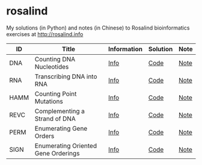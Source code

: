 # rosalind
My solutions (in Python) and notes (in Chinese) to Rosalind bioinformatics exercises at http://rosalind.info

| ID   | Title                               | Information                                  | Solution                    | Note                                                              |
| ---- | ----------------------------------- | -------------------------------------------- | --------------------------- | ----------------------------------------------------------------- |
| DNA  | Counting DNA Nucleotides            | [Info](https://rosalind.info/problems/dna/)  | [Code](./code/dna/dna.py)   | [Note](https://5uperb0y.com/counting-dna-nucleotides/)            |
| RNA  | Transcribing DNA into RNA           | [Info](https://rosalind.info/problems/rna/)  | [Code](./code/rna/rna.py)   | [Note](https://5uperb0y.com/transcribing-dna-into-rna/)           |
| HAMM | Counting Point Mutations            | [Info](https://rosalind.info/problems/hamm/) | [Code](./code/hamm/hamm.py) | [Note](https://5uperb0y.com/counting-point-mutations/)            |
| REVC | Complementing a Strand of DNA       | [Info](https://rosalind.info/problems/revc/) | [Code](./code/revc/revc.py) | [Note](https://5uperb0y.com/complementing-a-strand-of-dna/)       |
| PERM | Enumerating Gene Orders             | [Info](https://rosalind.info/problems/perm/) | [Code](./code/perm/perm.py) | [Note](https://5uperb0y.com/enumerating-gene-orders/)             |
| SIGN | Enumerating Oriented Gene Orderings | [Info](https://rosalind.info/problems/sign/) | [Code](./code/sign/sign.py) | [Note](https://5uperb0y.com/enumerating-oriented-gene-orderings/) |